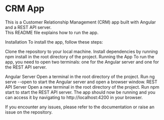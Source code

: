 # CRM App
This is a Customer Relationship Management (CRM) app built with Angular and a REST API server.<br>
This README file explains how to run the app.

Installation
To install the app, follow these steps:

Clone the repository to your local machine.
Install dependencies by running npm install in the root directory of the project.
Running the App
To run the app, you need to open two terminals: one for the Angular server and one for the REST API server.

Angular Server
Open a terminal in the root directory of the project.
Run ng serve --open to start the Angular server and open a browser window.
REST API Server
Open a new terminal in the root directory of the project.
Run npm start to start the REST API server.
The app should now be running and you can access it by navigating to http://localhost:4200 in your browser.

If you encounter any issues, please refer to the documentation or raise an issue on the repository.
